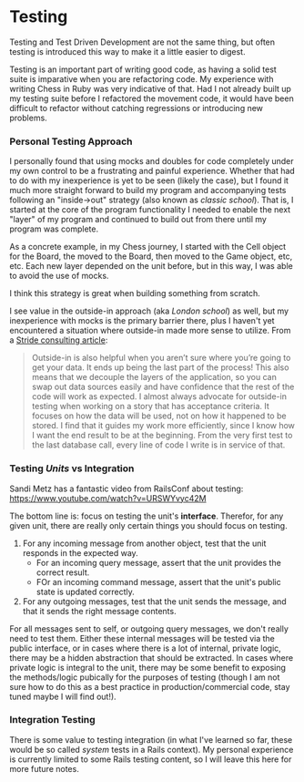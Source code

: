 # Testing

Testing and Test Driven Development are not the same thing, but often testing is introduced this way to make it a little easier to digest.

Testing is an important part of writing good code, as having a solid test suite is imparative when you are refactoring code. My experience with writing Chess in Ruby was very indicative of that. Had I not already built up my testing suite before I refactored the movement code, it would have been difficult to refactor without catching regressions or introducing new problems.

### Personal Testing Approach
I personally found that using mocks and doubles for code completely under my own control to be a frustrating and painful experience. Whether that had to do with my inexperience is yet to be seen (likely the case), but I found it much more straight forward to build my program and accompanying tests following an "inside->out" strategy (also known as _classic school_). That is, I started at the core of the program functionality I needed to enable the next "layer" of my program and continued to build out from there until my program was complete.

As a concrete example, in my Chess journey, I started with the Cell object for the Board, the moved to the Board, then moved to the Game object, etc, etc. Each new layer depended on the unit before, but in this way, I was able to avoid the use of mocks.

I think this strategy is great when building something from scratch.

I see value in the outside-in approach (aka _London school_) as well, but my inexperience with mocks is the primary barrier there, plus I haven't yet encountered a situation where outside-in made more sense to utilize. From a [Stride consulting article](https://www.stridenyc.com/blog/outside-in-vs-inside-out-tdd):

> Outside-in is also helpful when you aren’t sure where you’re going to get your data. It ends up being the last part of the process! This also means that we decouple the layers of the application, so you can swap out data sources easily and have confidence that the rest of the code will work as expected.
> I almost always advocate for outside-in testing when working on a story that has acceptance criteria. It focuses on how the data will be used, not on how it happened to be stored. I find that it guides my work more efficiently, since I know how I want the end result to be at the beginning. From the very first test to the last database call, every line of code I write is in service of that.

### Testing _Units_ vs Integration
Sandi Metz has a fantastic video from RailsConf about testing: https://www.youtube.com/watch?v=URSWYvyc42M

The bottom line is: focus on testing the unit's **interface**. Therefor, for any given unit, there are really only certain things you should focus on testing.
1. For any incoming message from another object, test that the unit responds in the expected way.
    * For an incoming query message, assert that the unit provides the correct result.
    * FOr an incoming command message, assert that the unit's public state is updated correctly.
1. For any outgoing messages, test that the unit sends the message, and that it sends the right message contents.

For all messages sent to self, or outgoing query messages, we don't really need to test them. Either these internal messages will be tested via the public interface, or in cases where there is a lot of internal, private logic, there may be a hidden abstraction that should be extracted. In cases where private logic is integral to the unit, there may be some benefit to exposing the methods/logic pubically for the purposes of testing (though I am not sure how to do this as a best practice in production/commercial code, stay tuned maybe I will find out!).

### Integration Testing
There is some value to testing integration (in what I've learned so far, these would be so called _system_ tests in a Rails context). My personal experience is currently limited to some Rails testing content, so I will leave this here for more future notes.
